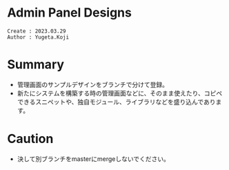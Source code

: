 Admin Panel Designs
===
```
Create : 2023.03.29
Author : Yugeta.Koji
```

# Summary
- 管理画面のサンプルデザインをブランチで分けて登録。
- 新たにシステムを構築する時の管理画面などに、そのまま使えたり、コピペできるスニペットや、独自モジュール、ライブラリなどを盛り込んであります。

# Caution
- 決して別ブランチをmasterにmergeしないでください。


